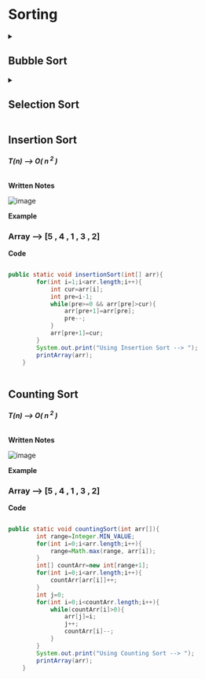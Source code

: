 # Sorting

<details>
<summary><h2> Bubble Sort </h2></summary>
<br />
 <details>
<summary><h4> Written Notes </h4></summary>
<br />
  
  ![image](https://user-images.githubusercontent.com/60965415/206712341-4dee407c-9200-458a-8951-f72a846092a6.png)
  
</details> 
 <details>
<summary><h4>Example</h4></summary>
<br />
  <b>Array --> [5 , 4 , 1 , 3 , 2]</b>

**Code**


```java

 public static void bubbleSort(int[] arr){
        for(int i=0;i<arr.length-1;i++){
            int swap=0;
            for(int j=0;j<arr.length-1-i;j++){
                if(arr[j]>arr[j+1]){
                    int temp=arr[j];
                    arr[j]=arr[j+1];
                    arr[j+1]=temp;
                    swap++;
                }
                if(swap==0)break;
            }
        }
        System.out.print("Using Bubble Sort --> ");
        printArray(arr);
    }

```
</details>
 </details>
 
 
 <details>
<summary><h2> Selection Sort </h2></summary>
<br />
 <details>
<summary><h4> Written Notes </h4></summary>
<br />
  
  ![image](https://user-images.githubusercontent.com/60965415/206713458-97bade6e-33ef-4c6c-be84-d75251d35468.png)
  
</details> 
 <details>
<summary><h4>Example</h4></summary>
<br />
  <b>Array --> [5 , 4 , 1 , 3 , 2]</b>

**Code**


```java

 public static void selectionSort(int[] arr){
        for(int i=0;i<arr.length-1;i++){
            int minPos=i;
            for(int j=i+1;j<arr.length;j++){
                if(arr[minPos]>arr[j]){
                    minPos=j;
                }
                
            }
            // System.out.println("minPos "+minPos);
            if(minPos!=i){
                    int temp=arr[minPos];
                    arr[minPos]=arr[i];
                    arr[i]=temp;
                }
        }
        System.out.print("Using Selection Sort --> ");
        printArray(arr);
    }

 
```

</details>
 </details>


##  Insertion Sort

<h6><b>T(n) --> O( n<sup> 2 </sup>)</b></h6>

**Written Notes**

![image](https://user-images.githubusercontent.com/60965415/206715026-60ca630c-c9f0-4dfc-bae5-fe72d7c5ce3e.png)


**Example** 

### Array --> [5 , 4 , 1 , 3 , 2]

**Code**


```java

public static void insertionSort(int[] arr){
        for(int i=1;i<arr.length;i++){
            int cur=arr[i];
            int pre=i-1;
            while(pre>=0 && arr[pre]>cur){
                arr[pre+1]=arr[pre];
                pre--;
            }
            arr[pre+1]=cur;
        }
        System.out.print("Using Insertion Sort --> ");
        printArray(arr);
    }
 
```


##  Counting Sort

<h6><b>T(n) --> O( n<sup> 2 </sup>)</b></h6>

**Written Notes**

![image](https://user-images.githubusercontent.com/60965415/206715388-ab870ebd-606a-4dbe-9476-9f7efbaf2499.png)



**Example** 

### Array --> [5 , 4 , 1 , 3 , 2]

**Code**


```java

public static void countingSort(int arr[]){
        int range=Integer.MIN_VALUE;
        for(int i=0;i<arr.length;i++){
            range=Math.max(range, arr[i]);
        }
        int[] countArr=new int[range+1];
        for(int i=0;i<arr.length;i++){
            countArr[arr[i]]++;
        }
        int j=0;
        for(int i=0;i<countArr.length;i++){
            while(countArr[i]>0){
                arr[j]=i;
                j++;
                countArr[i]--;
            }
        }
        System.out.print("Using Counting Sort --> ");
        printArray(arr);
    }

```




